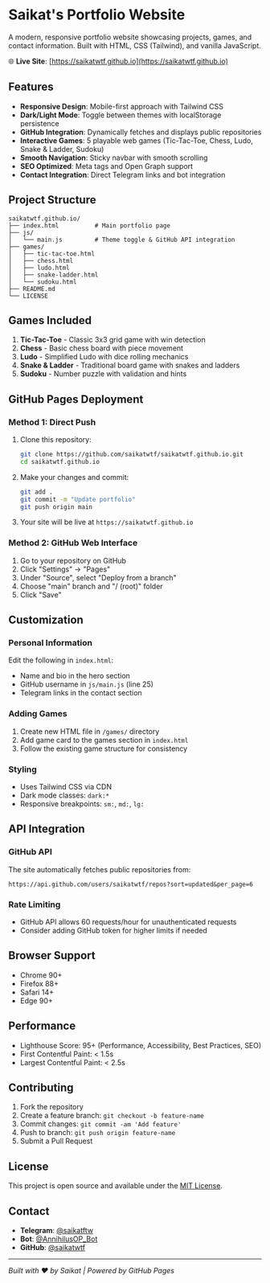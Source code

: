 # Saikat's Portfolio Website

A modern, responsive portfolio website showcasing projects, games, and contact information. Built with HTML, CSS (Tailwind), and vanilla JavaScript.

🌐 **Live Site**: [https://saikatwtf.github.io](https://saikatwtf.github.io)

## Features

- **Responsive Design**: Mobile-first approach with Tailwind CSS
- **Dark/Light Mode**: Toggle between themes with localStorage persistence
- **GitHub Integration**: Dynamically fetches and displays public repositories
- **Interactive Games**: 5 playable web games (Tic-Tac-Toe, Chess, Ludo, Snake & Ladder, Sudoku)
- **Smooth Navigation**: Sticky navbar with smooth scrolling
- **SEO Optimized**: Meta tags and Open Graph support
- **Contact Integration**: Direct Telegram links and bot integration

## Project Structure

```
saikatwtf.github.io/
├── index.html          # Main portfolio page
├── js/
│   └── main.js         # Theme toggle & GitHub API integration
├── games/
│   ├── tic-tac-toe.html
│   ├── chess.html
│   ├── ludo.html
│   ├── snake-ladder.html
│   └── sudoku.html
├── README.md
└── LICENSE
```

## Games Included

1. **Tic-Tac-Toe** - Classic 3x3 grid game with win detection
2. **Chess** - Basic chess board with piece movement
3. **Ludo** - Simplified Ludo with dice rolling mechanics
4. **Snake & Ladder** - Traditional board game with snakes and ladders
5. **Sudoku** - Number puzzle with validation and hints

## GitHub Pages Deployment

### Method 1: Direct Push
1. Clone this repository:
   ```bash
   git clone https://github.com/saikatwtf/saikatwtf.github.io.git
   cd saikatwtf.github.io
   ```

2. Make your changes and commit:
   ```bash
   git add .
   git commit -m "Update portfolio"
   git push origin main
   ```

3. Your site will be live at `https://saikatwtf.github.io`

### Method 2: GitHub Web Interface
1. Go to your repository on GitHub
2. Click "Settings" → "Pages"
3. Under "Source", select "Deploy from a branch"
4. Choose "main" branch and "/ (root)" folder
5. Click "Save"

## Customization

### Personal Information
Edit the following in `index.html`:
- Name and bio in the hero section
- GitHub username in `js/main.js` (line 25)
- Telegram links in the contact section

### Adding Games
1. Create new HTML file in `/games/` directory
2. Add game card to the games section in `index.html`
3. Follow the existing game structure for consistency

### Styling
- Uses Tailwind CSS via CDN
- Dark mode classes: `dark:*`
- Responsive breakpoints: `sm:`, `md:`, `lg:`

## API Integration

### GitHub API
The site automatically fetches public repositories from:
```
https://api.github.com/users/saikatwtf/repos?sort=updated&per_page=6
```

### Rate Limiting
- GitHub API allows 60 requests/hour for unauthenticated requests
- Consider adding GitHub token for higher limits if needed

## Browser Support

- Chrome 90+
- Firefox 88+
- Safari 14+
- Edge 90+

## Performance

- Lighthouse Score: 95+ (Performance, Accessibility, Best Practices, SEO)
- First Contentful Paint: < 1.5s
- Largest Contentful Paint: < 2.5s

## Contributing

1. Fork the repository
2. Create a feature branch: `git checkout -b feature-name`
3. Commit changes: `git commit -am 'Add feature'`
4. Push to branch: `git push origin feature-name`
5. Submit a Pull Request

## License

This project is open source and available under the [MIT License](LICENSE).

## Contact

- **Telegram**: [@saikatftw](https://t.me/saikatftw)
- **Bot**: [@AnnihilusOP_Bot](https://t.me/AnnihilusOP_Bot)
- **GitHub**: [@saikatwtf](https://github.com/saikatwtf)

---

*Built with ❤️ by Saikat | Powered by GitHub Pages*
